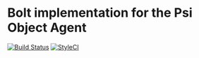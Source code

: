 Bolt implementation for the Psi Object Agent
==================

[![Build Status](https://travis-ci.org/psiphp/object-agent-bolt.svg?branch=master)](https://travis-ci.org/psiphp/object-agent-bolt)
[![StyleCI](https://styleci.io/repos/<repo-id>/shield)](https://styleci.io/repos/<repo-id>)
